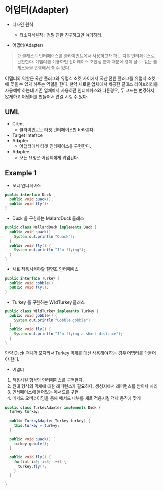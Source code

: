 # 어댑터(Adapter)

- 디자인 원칙
  - 최소지식원칙 : 정말 친한 친구하고만 얘기하라.

- 어댑터(Adapter)

> 한 클래스의 인터페이스를 클라이언트에서 사용하고자 하는 다른 인터페이스로 변환한다. 어댑터를 이용하면 인터페이스 호환성 문제 때문에 같이 쓸 수 없는 클래스들을 연결해서 쓸 수 있다.

어댑터의 역할은 국산 플러그와 유럽식 소켓 사이에서 국산 전원 플러그를 유럽식 소켓에 꽂을 수 있게 해주는 역할을 한다. 만약 새로운 업체에서 제공한 클래스 라이브러리를 사용해야 하는데 기존 업체에서 사용하던 인터페이스와 다른경우, 두 코드는 변경하지 않게하고 어댑터를 만들어서 연결 시킬 수 있다.

## UML

- Client
   - 클라이언트는 타겟 인터페이스만 바라본다.
- Target Inteface
- Adapter
   - 어댑터에서 타겟 인터페이스를 구현한다.
- Adaptee
  - 모든 요청은 어댑티에게 위임된다.
  
## Example 1

- 오리 인터페이스

```java
public interface Duck {
  public void quack();
  public void fly();
}
```

- Duck 을 구현하는 MallardDuck 클래스

```java
public class MallardDuck implements Duck {
  public void quack() {
    System.out.println("Quack");
  }
  public void fly() {
    System.out.println("I'm flying");
  }
}
```

- 새로 적용시켜야할 칠면조 인터페이스

```java
public interface Turkey {
  public void gobble();
  public void fly();
}
```

- Turkey 를 구현하는 WildTurkey 클래스

```java
public class WildTurkey implements Turkey {
  public void gobble() {
    System.out.println("Gobble gobble");
  }
  public void fly() {
    System.out.println("I'm flying a short distance");
  }
}
```

만약 Duck 객체가 모자라서 Turkey 객체를 대신 사용해야 하는 경우 어댑터를 만들어야 한다.

- 어댑터

1. 적용시킬 형식의 인터페이스를 구현한다.
2. 원래 형식의 객체에 대한 래퍼런스가 필요하다. 생성자에서 래퍼런스를 받아서 처리
3. 인터페이스에 들어있는 메서드를 구현
5. 메서드 오버라이딩을 통해 메서드 내부를 새로 적용시킬 객체 동작에 맞게 

```java
public class TurkeyAdapter implements Duck {
  Turkey turkey;
  
  public TurkeyAdapter(Turkey turkey) {
    this.turkey = turkey;
  }
  
  public void quack() {
    turkey.gobble();
  }
  
  public void fly() {
    for(int i=0; i<5; i++) {
      turkey.fly();
    }
  }
  
}
```
